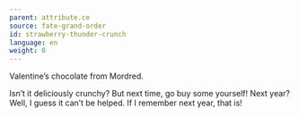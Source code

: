 ```yaml
---
parent: attribute.ce
source: fate-grand-order
id: strawberry-thunder-crunch
language: en
weight: 0
---
```


Valentine’s chocolate from Mordred.

Isn’t it deliciously crunchy?
But next time, go buy some yourself!
Next year? Well, I guess it can’t be helped.
If I remember next year, that is!
